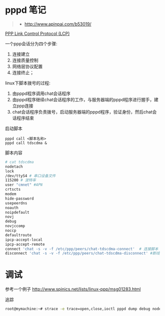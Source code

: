 # pppd 笔记

> * http://www.apinpai.com/b53019/

[PPP Link Control Protocol (LCP)](http://www.tcpipguide.com/free/t_PPPLinkControlProtocolLCP.htm)


一个ppp会话分为四个步骤:

1. 连接建立
2. 连接质量控制
3. 网络层协议配置
4. 连接终止；

linux下脚本拨号的过程:

1. 由pppd程序调用chat会话程序
2. 由pppd程序继续chat会话程序的工作，与服务器端的pppd程序进行握手，建立ppp连接
3. chat会话程序负责拨号，启动服务器端的pppd程序，验证身份，然后chat会话程序结束

启动脚本

```
pppd call <脚本名称>
pppd call tdscdma &
```
脚本内容
```bash
# cat tdscdma
nodetach
lock
/dev/ttyS4 # 串口设备文件 
115200 # 波特率
user "cmnet" #APN
crtscts
modem
hide-password
usepeerdns
noauth
noipdefault
novj
debug
novjccomp
noccp
defaultroute
ipcp-accept-local
ipcp-accept-remote
connect 'chat -s -v -f /etc/ppp/peers/chat-tdscdma-connect'  # 连接脚本
disconnect 'chat -s -v -f /etc/ppp/peers/chat-tdscdma-disconnect' #断线脚本
```

# 调试

参考一个例子 http://www.spinics.net/lists/linux-ppp/msg01283.html

追踪

```bash
root@mymachine:~# strace -e trace=open,close,ioctl pppd dump debug nodetach call gprs
```